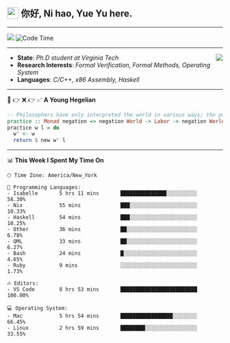 <h2> <img style="vertical-align: text-bottom;" src=https://slackmojis.com/emojis/13253-yay-frog/download/ width=27> 你好, Ni hao, Yue Yu here. </h2>

---

![](https://shields.io/badge/dynamic/json?color=blue&amp;label=Visitors&amp;query=value&amp;url=https://api.countapi.xyz/hit/fishjump.fishjump) ![Code Time](https://img.shields.io/badge/Code%20Time-276%20hrs%2050%20mins-blue)

---

<img align='right' src=https://slackmojis.com/emojis/5264-coding/download> </td>

- **State**: *Ph.D student at Virginia Tech*
- **Research Interests**: *Formal Verification, Formal Methods, Operating System*
- **Languages**: *C/C++, x86 Assembly, Haskell*

---

🚫 👉 ❌ 👉 ✅ **A Young Hegelian**

``` haskell
-- Philosophers have only interpreted the world in various ways; the point is to change it.
practice :: Monad negation => negation World -> Labor -> negation World
practice w l = do
  w' <- w
  return $ new w' l
```

---


📊 **This Week I Spent My Time On** 

```text
🕑︎ Time Zone: America/New_York

💬 Programming Languages:
- Isabelle       5 hrs 11 mins       ███████████████░░░░░░░░░░     58.30%
- Nix            55 mins             ███░░░░░░░░░░░░░░░░░░░░░░     10.33%
- Haskell        54 mins             ███░░░░░░░░░░░░░░░░░░░░░░     10.25%
- Other          36 mins             ██░░░░░░░░░░░░░░░░░░░░░░░     6.78%
- QML            33 mins             ██░░░░░░░░░░░░░░░░░░░░░░░     6.27%
- Bash           24 mins             █░░░░░░░░░░░░░░░░░░░░░░░░     4.65%
- Ruby           9 mins              ░░░░░░░░░░░░░░░░░░░░░░░░░     1.73%

🔥 Editors:
- VS Code        8 hrs 53 mins       █████████████████████████     100.00%

💻 Operating System:
- Mac            5 hrs 54 mins       █████████████████░░░░░░░░     66.45%
- Linux          2 hrs 59 mins       ████████░░░░░░░░░░░░░░░░░     33.55%
```

